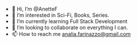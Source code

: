 - 👋 Hi, I’m @AnetteF
- 👀 I’m interested in Sci-Fi, Books, Series.
- 🌱 I’m currently learning Full Stack Development
- 💞️ I’m looking to collaborate on everything I can.
- 📫 How to reach me analia.farinazzo@gmail.com

<!---
AnetteF/AnetteF is a ✨ special ✨ repository because its `README.md` (this file) appears on your GitHub profile.
You can click the Preview link to take a look at your changes.
--->
